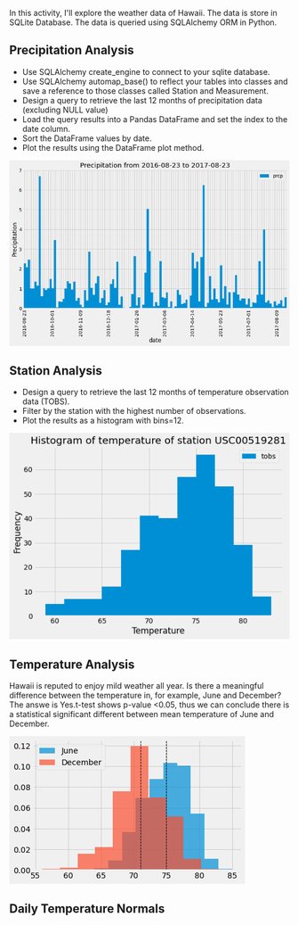 In this activity, I'll explore the weather data of Hawaii. The data is store in SQLite Database. The data is queried using SQLAlchemy ORM in Python. 

## Precipitation Analysis

- Use SQLAlchemy create_engine to connect to your sqlite database.
- Use SQLAlchemy automap_base() to reflect your tables into classes and save a reference to those classes called Station and Measurement.
- Design a query to retrieve the last 12 months of precipitation data (excluding NULL value)
- Load the query results into a Pandas DataFrame and set the index to the date column.
- Sort the DataFrame values by date.
- Plot the results using the DataFrame plot method.

![alt text](outputs/precipitation_last_12_months.png)

## Station Analysis ##
- Design a query to retrieve the last 12 months of temperature observation data (TOBS).
- Filter by the station with the highest number of observations.
- Plot the results as a histogram with bins=12.

![alt text](outputs/histogram_temperature.png)

## Temperature Analysis
Hawaii is reputed to enjoy mild weather all year. Is there a meaningful difference between the temperature in, for example, June and December? The answe is Yes.t-test shows p-value <0.05, thus we can conclude there is a statistical significant different between mean temperature of June and December.

![alt text](outputs/ttest.png)

## Daily Temperature Normals

